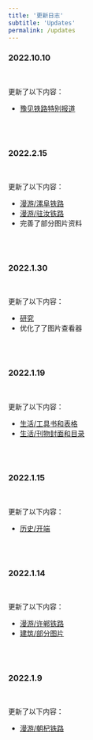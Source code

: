 ```yaml
---
title: '更新日志'
subtitle: 'Updates'
permalink: /updates
---
```


### 2022.10.10

<br>

更新了以下内容：

- [豫见铁路特别报道](https://mp.weixin.qq.com/s/RyHyUdscQO_9E11lR2qgqg)

<br>
<br>

### 2022.2.15

<br>

更新了以下内容：

- [漫游/漯阜铁路](../../tour/luofu)
- [漫游/驻汝铁路](../../tour/zhuru)
- 完善了部分图片资料

<br>
<br>

### 2022.1.30

<br>

更新了以下内容：

- [研究](../../research)
- 优化了了图片查看器

<br>
<br>

### 2022.1.19

<br>

更新了以下内容：

- [生活/工具书和表格](../../life/references)
- [生活/刊物封面和目录](../../life/magazines)

<br>
<br>

### 2022.1.15

<br>

更新了以下内容：

- [历史/开端](../../history/)

<br>
<br>

### 2022.1.14

<br>

更新了以下内容：

- [漫游/许郸铁路](../../tour/xudan)
- [建筑/部分图片](../../architecture)

<br>
<br>

### 2022.1.9

<br>

更新了以下内容：

- [漫游/朝杞铁路](../../tour/chaoqi)

<br>
<br>





